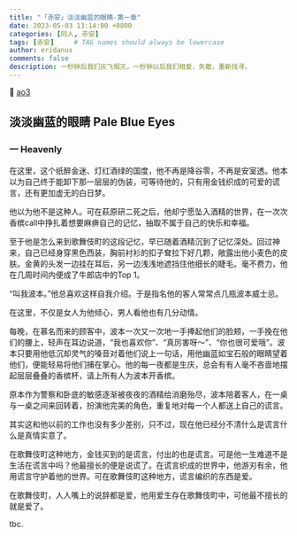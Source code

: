 ```yaml
---
title: "「赤安」淡淡幽蓝的眼睛-第一章"
date: 2023-05-03 13:14:00 +0800
categories: [同人, 赤安]
tags: [赤安]     # TAG names should always be lowercase
author: eridanus
comments: false
description: 一秒钟后我们灰飞烟灭，一秒钟以后我们相爱，失散，重新找寻。
---
```


🩵 [ao3](https://archiveofourown.org/works/46925473)  

## 淡淡幽蓝的眼睛 Pale Blue Eyes

### 一 Heavenly

在这里，这个纸醉金迷、灯红酒绿的国度，他不再是降谷零，不再是安室透。他本以为自己终于能卸下那一层层的伪装，可等待他的，只有用金钱织成的可爱的谎言，还有更加虚无的白日梦。

他以为他不是这种人。可在萩原研二死之后，他却宁愿坠入酒精的世界，在一次次香槟call中挣扎着想要麻痹自己的记忆，抽取不属于自己的快乐和幸福。

至于他是怎么来到歌舞伎町的这段记忆，早已随着酒精沉到了记忆深处。回过神来，自己已经身穿黑色西装，胸前衬衫的扣子耷拉下好几颗，敞露出他小麦色的皮肤。金黄的头发一边挂在耳后，另一边浅浅地遮挡住他细长的睫毛。毫不费力，他在几周时间内便成了牛郎店中的Top 1。

“叫我波本。”他总喜欢这样自我介绍。于是指名他的客人常常点几瓶波本威士忌。

在这里，不仅是女人为他倾心，男人看他也有几分动情。

每晚，在慕名而来的顾客中，波本一次又一次地一手捧起他们的脸颊，一手挽在他们的腰上，轻声在耳边说道，“我也喜欢你”、“真厉害呀～”、“你也很可爱哦”。波本只要用他低沉却灵气的嗓音对着他们说上一句话，用他幽蓝如宝石般的眼睛望着他们，便能轻易将他们捕在掌心。他的每一夜都是生庆，总会有有人毫不吝啬地摆起层层叠叠的香槟杯，请上所有人为波本开香槟。

原本作为警察和卧底的敏感逐渐被夜夜的酒精给消磨殆尽，波本陪着客人，在一桌与一桌之间来回转着，扮演他完美的角色，重复地对每一个人都送上自己的谎言。

其实这和他以前的工作也没有多少差别，只不过，现在他已经分不清什么是谎言什么是真情实意了。

在歌舞伎町这种地方，金钱买到的是谎言，付出的也是谎言。可是他一生难道不是生活在谎言中吗？他最擅长的便是说谎了。在谎言织成的世界中，他游刃有余，他用谎言守护着他的世界。可在歌舞伎町这种地方，谎言编织的东西是爱。

在歌舞伎町，人人嘴上的说辞都是爱，他用爱生存在歌舞伎町中，可他最不擅长的就是爱了。

tbc.